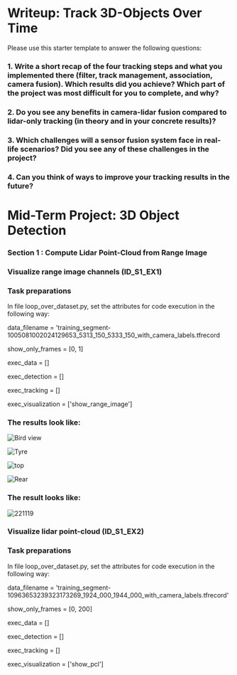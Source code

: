 # Writeup: Track 3D-Objects Over Time

Please use this starter template to answer the following questions:

### 1. Write a short recap of the four tracking steps and what you implemented there (filter, track management, association, camera fusion). Which results did you achieve? Which part of the project was most difficult for you to complete, and why?


### 2. Do you see any benefits in camera-lidar fusion compared to lidar-only tracking (in theory and in your concrete results)? 


### 3. Which challenges will a sensor fusion system face in real-life scenarios? Did you see any of these challenges in the project?


### 4. Can you think of ways to improve your tracking results in the future?

# Mid-Term Project: 3D Object Detection

### Section 1 : Compute Lidar Point-Cloud from Range Image

### Visualize range image channels (ID_S1_EX1)
### Task preparations
In file loop_over_dataset.py, set the attributes for code execution in the following way:

data_filename = 'training_segment-1005081002024129653_5313_150_5333_150_with_camera_labels.tfrecord

show_only_frames = [0, 1]

exec_data = []

exec_detection = []

exec_tracking = []

exec_visualization = ['show_range_image']

### The results look like:

![Bird view](https://user-images.githubusercontent.com/94186015/202858494-7af9f318-5a64-4728-99a2-4acdd3019696.PNG)

![Tyre](https://user-images.githubusercontent.com/94186015/202858540-47323a99-05e6-4606-bc69-27a36e2c5ca5.PNG)

![top](https://user-images.githubusercontent.com/94186015/202858565-26bad9e7-e177-4afe-9233-70012ced3bb8.PNG)

![Rear](https://user-images.githubusercontent.com/94186015/202858591-c83e14bf-ec90-4375-a1a8-ef12085576eb.PNG)







### The result looks like:

![221119](https://user-images.githubusercontent.com/94186015/202856176-73d9c92c-3bdb-4541-83a4-a543229deb1c.PNG)

### Visualize lidar point-cloud (ID_S1_EX2)
### Task preparations
In file loop_over_dataset.py, set the attributes for code execution in the following way:

data_filename = 'training_segment-10963653239323173269_1924_000_1944_000_with_camera_labels.tfrecord'

show_only_frames = [0, 200]

exec_data = []

exec_detection = []

exec_tracking = []

exec_visualization = ['show_pcl']

